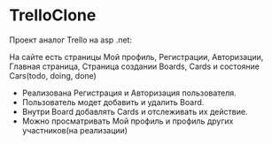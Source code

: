 ﻿# TrelloClone
Проект аналог Trello на asp .net:

На сайте есть страницы Мой профиль, Регистрации, Авторизации, Главная страница, Страница создании Boards, Cards и состояние Cars(todo, doing, done)

* Реализована Регистрация и Авторизация пользователя.
* Пользователь модет добавить и удалить Board.
* Внутри Board добавлять Cards и отслеживать их действие.
* Можно просматривать Мой профиль и профиль других участников(на реализации)

